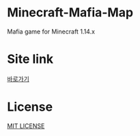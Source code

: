 # Minecraft-Mafia-Map
Mafia game for Minecraft 1.14.x
# Site link
<a href="https://teaddytv.xyz/download_mafia.html">바로가기</a>
# License
<a href="https://opensource.org/licenses/mit-license.php">MIT LICENSE</a>
